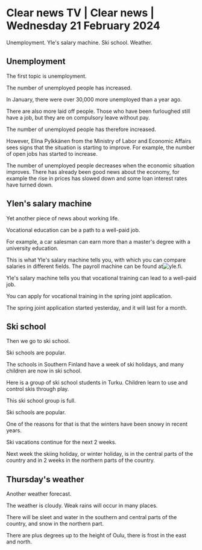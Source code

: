 # Clear news TV \| Clear news \| Wednesday 21 February 2024

Unemployment. Yle's salary machine. Ski school. Weather.

## Unemployment

The first topic is unemployment.

The number of unemployed people has increased.

In January, there were over 30,000 more unemployed than a year ago.

There are also more laid off people. Those who have been furloughed still have a job, but they are on compulsory leave without pay.

The number of unemployed people has therefore increased.

However, Elina Pylkkänen from the Ministry of Labor and Economic Affairs sees signs that the situation is starting to improve. For example, the number of open jobs has started to increase.

The number of unemployed people decreases when the economic situation improves. There has already been good news about the economy, for example the rise in prices has slowed down and some loan interest rates have turned down.

## Ylen's salary machine

Yet another piece of news about working life.

Vocational education can be a path to a well-paid job.

For example, a car salesman can earn more than a master's degree with a university education.

This is what Yle's salary machine tells you, with which you can compare salaries in different fields. The payroll machine can be found at![yle.fi](https://yle.fi/a/74-20053544).

Yle's salary machine tells you that vocational training can lead to a well-paid job.

You can apply for vocational training in the spring joint application.

The spring joint application started yesterday, and it will last for a month.

## Ski school

Then we go to ski school.

Ski schools are popular.

The schools in Southern Finland have a week of ski holidays, and many children are now in ski school.

Here is a group of ski school students in Turku. Children learn to use and control skis through play.

This ski school group is full.

Ski schools are popular.

One of the reasons for that is that the winters have been snowy in recent years.

Ski vacations continue for the next 2 weeks.

Next week the skiing holiday, or winter holiday, is in the central parts of the country and in 2 weeks in the northern parts of the country.

## Thursday's weather

Another weather forecast.

The weather is cloudy. Weak rains will occur in many places.

There will be sleet and water in the southern and central parts of the country, and snow in the northern part.

There are plus degrees up to the height of Oulu, there is frost in the east and north.
